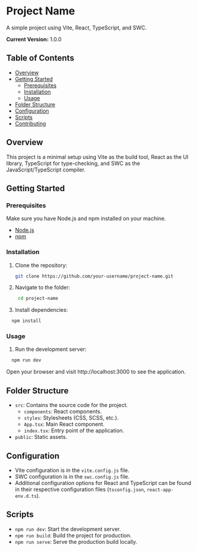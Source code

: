 # Project Name

A simple project using Vite, React, TypeScript, and SWC.

**Current Version:** 1.0.0

## Table of Contents

- [Overview](#overview)
- [Getting Started](#getting-started)
  - [Prerequisites](#prerequisites)
  - [Installation](#installation)
  - [Usage](#usage)
- [Folder Structure](#folder-structure)
- [Configuration](#configuration)
- [Scripts](#scripts)
- [Contributing](#contributing)

## Overview

This project is a minimal setup using Vite as the build tool, React as the UI library, TypeScript for type-checking, and SWC as the JavaScript/TypeScript compiler.

## Getting Started

### Prerequisites

Make sure you have Node.js and npm installed on your machine.

- [Node.js](https://nodejs.org/)
- [npm](https://www.npmjs.com/)

### Installation

1. Clone the repository:

   ```bash
   git clone https://github.com/your-username/project-name.git

   ```

2. Navigate to the folder:

   ```bash
    cd project-name

   ```

3. Install dependencies:

```bash
  npm install

```

### Usage

1. Run the development server:

```bash
  npm run dev

```

Open your browser and visit http://localhost:3000 to see the application.

## Folder Structure

- `src`: Contains the source code for the project.
  - `components`: React components.
  - `styles`: Stylesheets (CSS, SCSS, etc.).
  - `App.tsx`: Main React component.
  - `index.tsx`: Entry point of the application.
- `public`: Static assets.

## Configuration

- Vite configuration is in the `vite.config.js` file.
- SWC configuration is in the `swc.config.js` file.
- Additional configuration options for React and TypeScript can be found in their respective configuration files (`tsconfig.json`, `react-app-env.d.ts`).

## Scripts

- `npm run dev`: Start the development server.
- `npm run build`: Build the project for production.
- `npm run serve`: Serve the production build locally.
